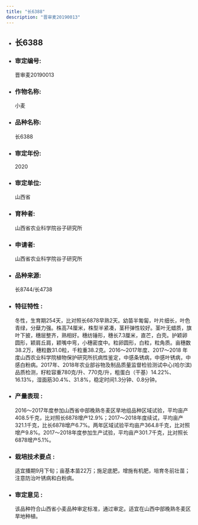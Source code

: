 ```yaml
---
title: "长6388"
description: "晋审麦20190013"
---
```

* ## 长6388
* ###  审定编号:  
   晋审麦20190013

*  ### 作物名称:  
   小麦

*   ###  品种名称: 
    长6388

*   ### 审定年份: 
    2020

*   ### 审定单位:  
    山西省

*   ### 育种者:  
    山西省农业科学院谷子研究所

*   ### 申请者:  
    山西省农业科学院谷子研究所

*   ### 品种来源:  
    长8744/长4738

*   ### 特征特性 : 
    冬性，生育期254天，比对照长6878早熟2天。幼苗半匍匐，叶片细长，叶色青绿，分蘖力强。株高74厘米，株型半紧凑，茎秆弹性较好。茎叶无蜡质，旗叶下披，穗层整齐，熟相好。穗纺锤形，穗长7.3厘米，直芒，白壳。护颖卵圆形，颖肩丘肩，颖嘴中弯，小穗密度中。粒卵圆形，白粒，粒角质。亩穗数38.2万，穗粒数31.0粒，千粒重38.2克。2016～2017年度、2017～2018 年度山西农业科学院植物保护研究所抗病性鉴定，中感条锈病，中感叶锈病，中感白粉病。2017年、2018年农业部谷物及制品质量监督检验测试中心(哈尔滨)品质检测，籽粒容重780克/升、770克/升，粗蛋白（干基）14.22%、16.13%，湿面筋30.4%、31.8%，稳定时间1.3分钟、0.8分钟。

*   ### 产量表现 : 
    2016～2017年度参加山西省中部晚熟冬麦区旱地组品种区域试验，平均亩产408.5千克，比对照长6878增产12.9%；2017～2018年度续试，平均亩产321.1千克，比长6878增产6.7%。两年区域试验平均亩产364.8千克，比对照增产9.8%。2017～2018年度参加生产试验，平均亩产301.7千克，比对照长6878增产5.1%。

*   ### 栽培技术要点 : 
    适宜播期9月下旬；亩基本苗22万；施足底肥，增施有机肥，培育冬前壮苗；注意防治叶锈病和白粉病。

*   ### 审定意见 : 
    该品种符合山西省小麦品种审定标准，通过审定。适宜在山西中部晚熟冬麦区旱地种植。
